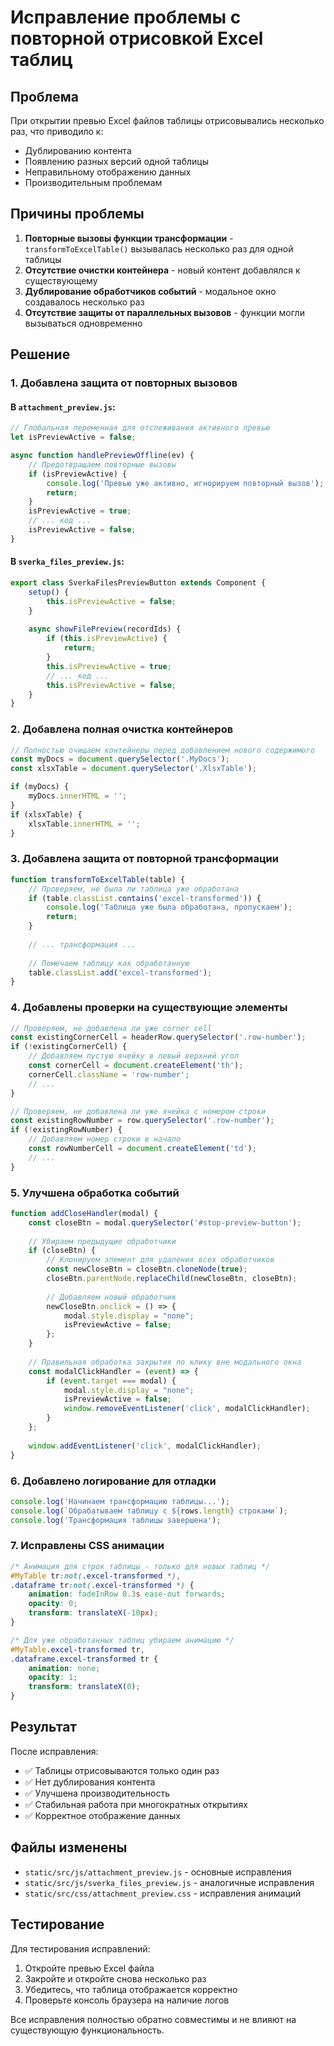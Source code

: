 # Исправление проблемы с повторной отрисовкой Excel таблиц

## Проблема

При открытии превью Excel файлов таблицы отрисовывались несколько раз, что приводило к:
- Дублированию контента
- Появлению разных версий одной таблицы
- Неправильному отображению данных
- Производительным проблемам

## Причины проблемы

1. **Повторные вызовы функции трансформации** - `transformToExcelTable()` вызывалась несколько раз для одной таблицы
2. **Отсутствие очистки контейнера** - новый контент добавлялся к существующему
3. **Дублирование обработчиков событий** - модальное окно создавалось несколько раз
4. **Отсутствие защиты от параллельных вызовов** - функции могли вызываться одновременно

## Решение

### 1. Добавлена защита от повторных вызовов

#### В `attachment_preview.js`:
```javascript
// Глобальная переменная для отслеживания активного превью
let isPreviewActive = false;

async function handlePreviewOffline(ev) {
    // Предотвращаем повторные вызовы
    if (isPreviewActive) {
        console.log('Превью уже активно, игнорируем повторный вызов');
        return;
    }
    isPreviewActive = true;
    // ... код ...
    isPreviewActive = false;
}
```

#### В `sverka_files_preview.js`:
```javascript
export class SverkaFilesPreviewButton extends Component {
    setup() {
        this.isPreviewActive = false;
    }
    
    async showFilePreview(recordIds) {
        if (this.isPreviewActive) {
            return;
        }
        this.isPreviewActive = true;
        // ... код ...
        this.isPreviewActive = false;
    }
}
```

### 2. Добавлена полная очистка контейнеров

```javascript
// Полностью очищаем контейнеры перед добавлением нового содержимого
const myDocs = document.querySelector('.MyDocs');
const xlsxTable = document.querySelector('.XlsxTable');

if (myDocs) {
    myDocs.innerHTML = '';
}
if (xlsxTable) {
    xlsxTable.innerHTML = '';
}
```

### 3. Добавлена защита от повторной трансформации

```javascript
function transformToExcelTable(table) {
    // Проверяем, не была ли таблица уже обработана
    if (table.classList.contains('excel-transformed')) {
        console.log('Таблица уже была обработана, пропускаем');
        return;
    }
    
    // ... трансформация ...
    
    // Помечаем таблицу как обработанную
    table.classList.add('excel-transformed');
}
```

### 4. Добавлены проверки на существующие элементы

```javascript
// Проверяем, не добавлена ли уже corner cell
const existingCornerCell = headerRow.querySelector('.row-number');
if (!existingCornerCell) {
    // Добавляем пустую ячейку в левый верхний угол
    const cornerCell = document.createElement('th');
    cornerCell.className = 'row-number';
    // ...
}

// Проверяем, не добавлена ли уже ячейка с номером строки
const existingRowNumber = row.querySelector('.row-number');
if (!existingRowNumber) {
    // Добавляем номер строки в начало
    const rowNumberCell = document.createElement('td');
    // ...
}
```

### 5. Улучшена обработка событий

```javascript
function addCloseHandler(modal) {
    const closeBtn = modal.querySelector('#stop-preview-button');
    
    // Убираем предыдущие обработчики
    if (closeBtn) {
        // Клонируем элемент для удаления всех обработчиков
        const newCloseBtn = closeBtn.cloneNode(true);
        closeBtn.parentNode.replaceChild(newCloseBtn, closeBtn);
        
        // Добавляем новый обработчик
        newCloseBtn.onclick = () => {
            modal.style.display = "none";
            isPreviewActive = false;
        };
    }
    
    // Правильная обработка закрытия по клику вне модального окна
    const modalClickHandler = (event) => {
        if (event.target === modal) {
            modal.style.display = "none";
            isPreviewActive = false;
            window.removeEventListener('click', modalClickHandler);
        }
    };
    
    window.addEventListener('click', modalClickHandler);
}
```

### 6. Добавлено логирование для отладки

```javascript
console.log('Начинаем трансформацию таблицы...');
console.log(`Обрабатываем таблицу с ${rows.length} строками`);
console.log('Трансформация таблицы завершена');
```

### 7. Исправлены CSS анимации

```css
/* Анимация для строк таблицы - только для новых таблиц */
#MyTable tr:not(.excel-transformed *),
.dataframe tr:not(.excel-transformed *) {
    animation: fadeInRow 0.3s ease-out forwards;
    opacity: 0;
    transform: translateX(-10px);
}

/* Для уже обработанных таблиц убираем анимацию */
#MyTable.excel-transformed tr,
.dataframe.excel-transformed tr {
    animation: none;
    opacity: 1;
    transform: translateX(0);
}
```

## Результат

После исправления:
- ✅ Таблицы отрисовываются только один раз
- ✅ Нет дублирования контента
- ✅ Улучшена производительность
- ✅ Стабильная работа при многократных открытиях
- ✅ Корректное отображение данных

## Файлы изменены

- `static/src/js/attachment_preview.js` - основные исправления
- `static/src/js/sverka_files_preview.js` - аналогичные исправления
- `static/src/css/attachment_preview.css` - исправления анимаций

## Тестирование

Для тестирования исправлений:
1. Откройте превью Excel файла
2. Закройте и откройте снова несколько раз
3. Убедитесь, что таблица отображается корректно
4. Проверьте консоль браузера на наличие логов

Все исправления полностью обратно совместимы и не влияют на существующую функциональность. 